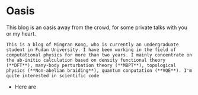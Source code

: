 # Oasis

This blog is an oasis away from the crowd, for some private talks with you or my heart.

```{admonition} Brief Self Introduction
This is a blog of Mingran Kong, who is currently an undergraduate student in Fudan University. I have been working in the field of computational physics for more than two years. I mainly concentrate on the ab-initio calculation based on density functional theory (**DFT**), many-body perturbation theory (**MBPT**), topological physics (**Non-abelian braiding**), quantum conputation (**VQE**). I'm quite interested in scientific code 
```

- Here are 